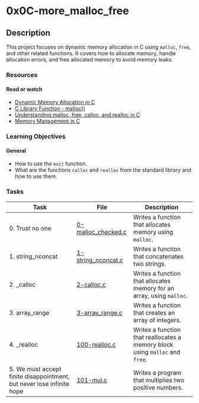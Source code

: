 # 0x0C-more_malloc_free

## Description

This project focuses on dynamic memory allocation in C using `malloc`, `free`, and other related functions. It covers how to allocate memory, handle allocation errors, and free allocated memory to avoid memory leaks.

### Resources

#### Read or watch

- [Dynamic Memory Allocation in C](https://www.geeksforgeeks.org/dynamic-memory-allocation-in-c-using-malloc-calloc-free-and-realloc/)
- [C Library Function - malloc()](https://www.tutorialspoint.com/c_standard_library/c_function_malloc.htm)
- [Understanding malloc, free, calloc, and realloc in C](https://www.educative.io/edpresso/understanding-malloc-free-calloc-and-realloc-in-c)
- [Memory Management in C](https://www.programiz.com/c-programming/c-dynamic-memory-allocation)

### Learning Objectives

#### General

- How to use the `exit` function.
- What are the functions `calloc` and `realloc` from the standard library and how to use them.

### Tasks

| Task                                                                  | File                                       | Description                                                                  |
| --------------------------------------------------------------------- | ------------------------------------------ | ---------------------------------------------------------------------------- |
| 0. Trust no one                                                       | [0-malloc_checked.c](./0-malloc_checked.c) | Writes a function that allocates memory using `malloc`.                      |
| 1. string_nconcat                                                     | [1-string_nconcat.c](./1-string_nconcat.c) | Writes a function that concatenates two strings.                             |
| 2. \_calloc                                                           | [2-calloc.c](./2-calloc.c)                 | Writes a function that allocates memory for an array, using `malloc`.        |
| 3. array_range                                                        | [3-array_range.c](./3-array_range.c)       | Writes a function that creates an array of integers.                         |
| 4. \_realloc                                                          | [100-realloc.c](./100-realloc.c)           | Writes a function that reallocates a memory block using `malloc` and `free`. |
| 5. We must accept finite disappointment, but never lose infinite hope | [101-mul.c](./101-mul.c)                   | Writes a program that multiplies two positive numbers.                       |
